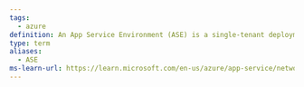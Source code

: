```yaml
---
tags:
  - azure
definition: An App Service Environment (ASE) is a single-tenant deployment of the Azure App Service that runs in your virtual network.
type: term
aliases:
  - ASE
ms-learn-url: https://learn.microsoft.com/en-us/azure/app-service/networking-features#app-service-environment
---
```


